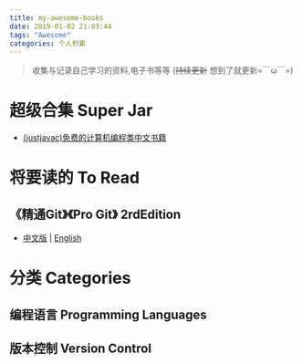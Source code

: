 ```yaml
---
title: my-awesome-books
date: 2019-01-02 21:03:44
tags: "Awesome"
categories: 个人积累
---
```

> 收集与记录自己学习的资料,电子书等等 (~~持续更新~~ 想到了就更新\=￣ω￣\=)
# 超级合集 Super Jar
- [(justjavac)免费的计算机编程类中文书籍](https://github.com/justjavac/free-programming-books-zh_CN#android)

# 将要读的 To Read
## 《精通Git》《Pro Git》 2rdEdition
- [中文版](https://git-scm.com/book/zh/v2) | [English](https://git-scm.com/book/en/v2)

# 分类 Categories
## 编程语言 Programming Languages
## 版本控制 Version Control
